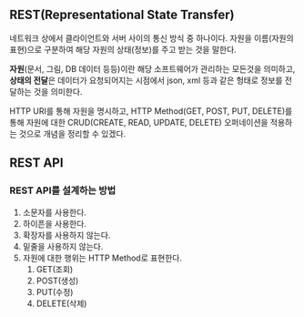## REST(Representational State Transfer)

네트워크 상에서 클라이언트와 서버 사이의 통신 방식 중 하나이다. 자원을 이름(자원의 표현)으로 구분하여 해당 자원의 상태(정보)를 주고 받는 것을 말한다.

**자원**(문서, 그림, DB 데이터 등등)이란 해당 소프트웨어가 관리하는 모든것을 의미하고, **상태의 전달**은 데이터가 요청되어지는 시점에서 json, xml 등과 같은 헝태로 정보를 전달하는 것을 의미한다.

HTTP URI를 통해 자원을 명시하고, HTTP Method(GET, POST, PUT, DELETE)를 통해 자원에 대한 CRUD(CREATE, READ, UPDATE, DELETE) 오퍼네이션을 적용하는 것으로 개념을 정리할 수 있겠다.

## REST API

### REST API를 설계하는 방법

1. 소문자를 사용한다.
2. 하이픈을 사용한다.
3. 확장자를 사용하지 않는다.
4. 밑줄을 사용하지 않는다.
5. 자원에 대한 행위는 HTTP Method로 표현한다.
   1. GET(조회)
   2. POST(생성)
   3. PUT(수정)
   4. DELETE(삭제)
